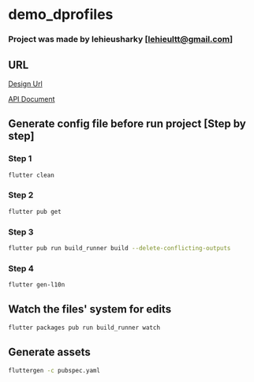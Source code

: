 # demo_dprofiles

### Project was made by lehieusharky [lehieultt@gmail.com]

## URL

[Design Url](https://www.figma.com/file/4wZhgX6PuILbYqon2RZhpY/02.-D-App?type=design&node-id=800-108&mode=design&t=3tKODGUmuC1ku4NZ-0)

[API Document](https://api.dev.dprofiles.xyz/api#)

## Generate config file before run project [Step by step]

### Step 1

```bash
flutter clean
```

### Step 2

```bash
flutter pub get
```

### Step 3

```bash
flutter pub run build_runner build --delete-conflicting-outputs
```

### Step 4

```bash
flutter gen-l10n
```

## Watch the files' system for edits

```bash
flutter packages pub run build_runner watch
```

## Generate assets

```bash
fluttergen -c pubspec.yaml
```
